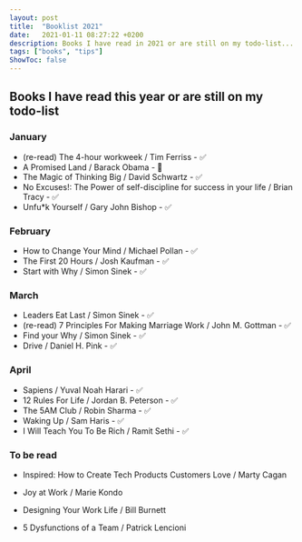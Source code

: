 ```yaml
---
layout: post
title:  "Booklist 2021"
date:   2021-01-11 08:27:22 +0200
description: Books I have read in 2021 or are still on my todo-list... 
tags: ["books", "tips"]
ShowToc: false
---
```

## Books I have read this year or are still on my todo-list
### January
* (re-read) The 4-hour workweek / Tim Ferriss - ✅
* A Promised Land / Barack Obama - 📖
* The Magic of Thinking Big / David Schwartz - ✅
* No Excuses!: The Power of self-discipline for success in your life / Brian Tracy - ✅
* Unfu*k Yourself / Gary John Bishop - ✅

### February
* How to Change Your Mind / Michael Pollan - ✅
* The First 20 Hours / Josh Kaufman - ✅
* Start with Why / Simon Sinek - ✅

### March
* Leaders Eat Last / Simon Sinek - ✅
* (re-read) 7 Principles For Making Marriage Work / John M. Gottman - ✅
* Find your Why / Simon Sinek - ✅
* Drive / Daniel H. Pink - ✅

### April
* Sapiens / Yuval Noah Harari - ✅
* 12 Rules For Life / Jordan B. Peterson - ✅
* The 5AM Club / Robin Sharma - ✅
* Waking Up / Sam Haris - ✅
* I Will Teach You To Be Rich / Ramit Sethi - ✅

### To be read
* Inspired: How to Create Tech Products Customers Love / Marty Cagan
* Joy at Work / Marie Kondo
* Designing Your Work Life / Bill Burnett

* 5 Dysfunctions of a Team / Patrick Lencioni

